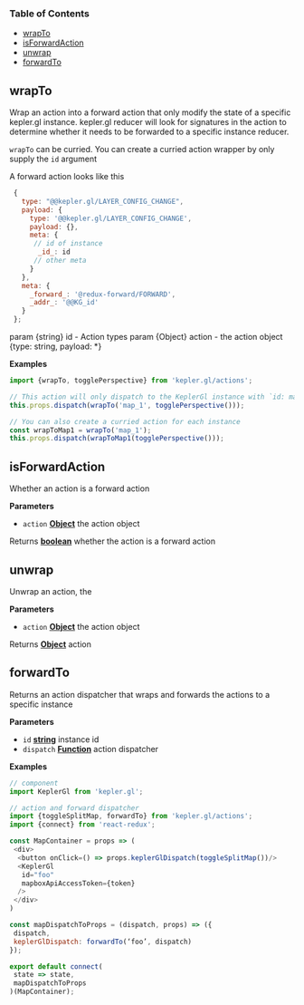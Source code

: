 <!-- Generated by documentation.js. Update this documentation by updating the source code. -->

### Table of Contents

-   [wrapTo][1]
-   [isForwardAction][2]
-   [unwrap][3]
-   [forwardTo][4]

## wrapTo

Wrap an action into a forward action that only modify the state of a specific
kepler.gl instance. kepler.gl reducer will look for signatures in the action to
determine whether it needs to be forwarded to a specific instance reducer.

`wrapTo` can be curried. You can create a curried action wrapper by only supply the `id` argument

A forward action looks like this

```js
 {
   type: "@@kepler.gl/LAYER_CONFIG_CHANGE",
   payload: {
     type: '@@kepler.gl/LAYER_CONFIG_CHANGE',
     payload: {},
     meta: {
      // id of instance
       _id_: id
      // other meta
     }
   },
   meta: {
     _forward_: '@redux-forward/FORWARD',
     _addr_: '@@KG_id'
   }
 };
```

param {string} id - Action types
param {Object} action - the action object {type: string, payload: \*}

**Examples**

```javascript
import {wrapTo, togglePerspective} from 'kepler.gl/actions';

// This action will only dispatch to the KeplerGl instance with `id: map_1`
this.props.dispatch(wrapTo('map_1', togglePerspective()));

// You can also create a curried action for each instance
const wrapToMap1 = wrapTo('map_1');
this.props.dispatch(wrapToMap1(togglePerspective()));
```

## isForwardAction

Whether an action is a forward action

**Parameters**

-   `action` **[Object][5]** the action object

Returns **[boolean][6]** whether the action is a forward action

## unwrap

Unwrap an action, the

**Parameters**

-   `action` **[Object][5]** the action object

Returns **[Object][5]** action

## forwardTo

Returns an action dispatcher that wraps and forwards the actions to a specific instance

**Parameters**

-   `id` **[string][7]** instance id
-   `dispatch` **[Function][8]** action dispatcher

**Examples**

```javascript
// component
import KeplerGl from 'kepler.gl';

// action and forward dispatcher
import {toggleSplitMap, forwardTo} from 'kepler.gl/actions';
import {connect} from 'react-redux';

const MapContainer = props => (
 <div>
  <button onClick=() => props.keplerGlDispatch(toggleSplitMap())/>
  <KeplerGl
   id="foo"
   mapboxApiAccessToken={token}
  />
 </div>
)

const mapDispatchToProps = (dispatch, props) => ({
 dispatch,
 keplerGlDispatch: forwardTo(‘foo’, dispatch)
});

export default connect(
 state => state,
 mapDispatchToProps
)(MapContainer);
```

[1]: #wrapto

[2]: #isforwardaction

[3]: #unwrap

[4]: #forwardto

[5]: https://developer.mozilla.org/docs/Web/JavaScript/Reference/Global_Objects/Object

[6]: https://developer.mozilla.org/docs/Web/JavaScript/Reference/Global_Objects/Boolean

[7]: https://developer.mozilla.org/docs/Web/JavaScript/Reference/Global_Objects/String

[8]: https://developer.mozilla.org/docs/Web/JavaScript/Reference/Statements/function

